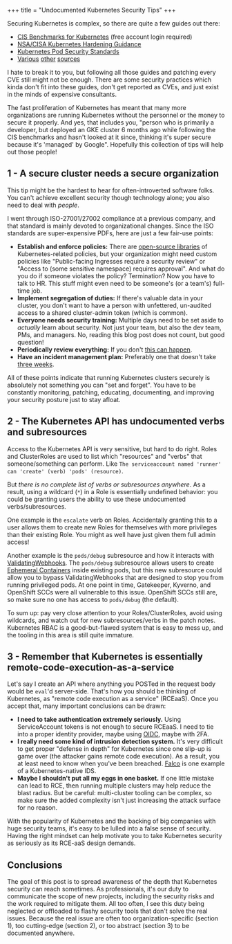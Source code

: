 +++
title = "Undocumented Kubernetes Security Tips"
+++

Securing Kubernetes is complex, so there are quite a few guides out there:

* [CIS Benchmarks for Kubernetes](https://workbench.cisecurity.org/benchmarks/6083) (free account login required)
* [NSA/CISA Kubernetes Hardening Guidance](https://www.nsa.gov/Press-Room/News-Highlights/Article/Article/2716980/nsa-cisa-release-kubernetes-hardening-guidance/)
* [Kubernetes Pod Security Standards](https://kubernetes.io/docs/concepts/security/pod-security-standards/)
* [Various](https://cheatsheetseries.owasp.org/cheatsheets/Kubernetes_Security_Cheat_Sheet.html) [other](https://kubernetes.io/docs/tasks/administer-cluster/securing-a-cluster/) [sources](https://www.aquasec.com/cloud-native-academy/kubernetes-in-production/kubernetes-security-best-practices-10-steps-to-securing-k8s/)

I hate to break it to you, but following all those guides and patching every CVE still might not be enough. There are some security practices which kinda don't fit into these guides, don't get reported as CVEs, and just exist in the minds of expensive consultants.

The fast proliferation of Kubernetes has meant that many more organizations are running Kubernetes without the personnel or the money to secure it properly. And yes, that includes you, "person who is primarily a developer, but deployed an GKE cluster 6 months ago while following the CIS benchmarks and hasn't looked at it since, thinking it's super secure because it's 'managed' by Google". Hopefully this collection of tips will help out those people!

## 1 - A secure cluster needs a secure organization

This tip might be the hardest to hear for often-introverted software folks. You can't achieve excellent security though technology alone; you also need to deal with *people*.

I went through ISO-27001/27002 compliance at a previous company, and that standard is mainly devoted to organizational changes. Since the ISO standards are super-expensive PDFs, here are just a few fair-use points:

* **Establish and enforce policies:** There are [open-source libraries](https://github.com/open-policy-agent/gatekeeper-library) of Kubernetes-related policies, but your organization might need custom policies like "Public-facing Ingresses require a security review" or "Access to (some sensitive namespace) requires approval". And what do you do if someone violates the policy? Termination? Now you have to talk to HR. This stuff might even need to be someone's (or a team's) full-time job.
* **Implement segregation of duties:** If there's valuable data in your cluster, you don't want to have a person with unfettered, un-audited access to a shared cluster-admin token (which is common).
* **Everyone needs security training:** Multiple days need to be set aside to *actually* learn about security. Not just your team, but also the dev team, PMs, and managers. No, reading this blog post does not count, but good question!
* **Periodically review everything:** If you don't [this can happen](https://www.theregister.com/2020/08/26/former_cisco_engineer_aws_webex_teams/).
* **Have an incident management plan:** Preferably one that doesn't take [three weeks](https://www.theregister.com/2022/05/04/heroku_security_communication_dubbed_complete/).

All of these points indicate that running Kubernetes clusters securely is absolutely not something you can "set and forget". You have to be constantly monitoring, patching, educating, documenting, and improving your security posture just to stay afloat.

## 2 - The Kubernetes API has undocumented verbs and subresources

Access to the Kubernetes API is very sensitive, but hard to do right. Roles and ClusterRoles are used to list which "resources" and "verbs" that someone/something can perform. Like `The serviceaccount named 'runner' can 'create' (verb) 'pods' (resource)`.

But *there is no complete list of verbs or subresources anywhere*. As a result, using a wildcard (`*`) in a Role is essentially undefined behavior: you could be granting users the ability to use these undocumented verbs/subresources.

One example is the `escalate` verb on Roles. Accidentally granting this to a user allows them to create new Roles for themselves with more privileges than their existing Role. You might as well have just given them full admin access!

Another example is the `pods/debug` subresource and how it interacts with [ValidatingWebhooks](https://kubernetes.io/docs/reference/access-authn-authz/extensible-admission-controllers/). The `pods/debug` subresource allows users to create [Ephemeral Containers](https://kubernetes.io/docs/concepts/workloads/pods/ephemeral-containers/) inside existing pods, but this new subresource could allow you to bypass ValidatingWebhooks that are designed to stop you from running privileged pods. At one point in time, Gatekeeper, Kyverno, and OpenShift SCCs were all vulnerable to this issue. OpenShift SCCs still are, so make sure no one has access to `pods/debug` (the default).

To sum up: pay very close attention to your Roles/ClusterRoles, avoid using wildcards, and watch out for new subresources/verbs in the patch notes. Kubernetes RBAC is a good-but-flawed system that is easy to mess up, and the tooling in this area is still quite immature.


## 3 - Remember that Kubernetes is essentially remote-code-execution-as-a-service

Let's say I create an API where anything you POSTed in the request body would be `eval`'d server-side. That's how you should be thinking of Kubernetes, as "remote code execution as a service" (RCEaaS). Once you accept that, many important conclusions can be drawn:

* **I need to take authentication extremely seriously.** Using ServiceAccount tokens is not enough to secure RCEaaS. I need to tie into a proper identity provider, maybe using [OIDC](https://kubernetes.io/docs/reference/access-authn-authz/authentication/#openid-connect-tokens), maybe with 2FA.
* **I really need some kind of intrusion detection system.** It's very difficult to get proper "defense in depth" for Kubernetes since one slip-up is game over (the attacker gains remote code execution). As a result, you at least need to know when you've been breached. [Falco](https://falco.org/) is one example of a Kubernetes-native IDS.
* **Maybe I shouldn't put all my eggs in one basket.** If one little mistake can lead to RCE, then running multiple clusters may help reduce the blast radius. But be careful: multi-cluster tooling can be complex, so make sure the added complexity isn't just increasing the attack surface for no reason.

With the popularity of Kubernetes and the backing of big companies with huge security teams, it's easy to be lulled into a false sense of security. Having the right mindset can help motivate you to take Kubernetes security as seriously as its RCE-aaS design demands.


## Conclusions

The goal of this post is to spread awareness of the depth that Kubernetes security can reach sometimes. As professionals, it's our duty to communicate the scope of new projects, including the security risks and the work required to mitigate them. All too often, I see this duty being neglected or offloaded to flashy security tools that don't solve the real issues. Because the real issue are often too organization-specific (section 1), too cutting-edge (section 2), or too abstract (section 3) to be documented anywhere.
